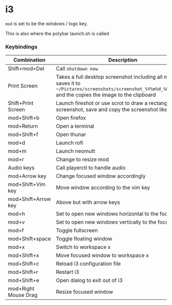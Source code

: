 # i3

`mod` is set to be the windows / logo key.

This is also where the polybar launch.sh is called

### Keybindings

| Combination | Description |
| ----------- | ----------- |
| Shift+mod+Del | Call `shutdown now` |
| Print Screen | Takes a full desktop screenshot including all monitor, saves it to `~/Pictures/screenshots/screenshot_%Y%m%d_%H%M%S.png` and the copies the image to the clipboard |
| Shift+Print Screen | Launch fireshot or use scrot to draw a rectangle, take a screenshot, save and copy the screenshot like above |
| mod+Shift+b | Open firefox |
| mod+Return | Open a terminal |
| mod+Shift+f | Open thunar |
| mod+d | Launch rofi |
| mod+m | Launch neomutt |
| mod+r | Change to resize mod |
| Audio keys | Call playerctl to handle audio |
| mod+Arrow key | Change focused window accordingly |
| mod+Shift+Vim key | Move window according to the vim key |
| mod+Shift+Arrow key | Above but with arrow keys |
| mod+h | Set to open new windows horizontal to the focused |
| mod+v | Set to open new windows vertically to the focused |
| mod+f | Toggle fullscreen |
| mod+Shift+space | Toggle floating window |
| mod+x | Switch to workspace x |
| mod+Shift+x | Move focused window to workspace x |
| mod+Shift+c | Reload i3 configuration file |
| mod+Shift+r | Restart i3 |
| mod+Shift+e | Open dialog to exit out of i3 |
| mod+Right Mouse Drag | Resize focused window |
